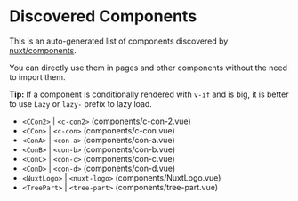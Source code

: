 # Discovered Components

This is an auto-generated list of components discovered by [nuxt/components](https://github.com/nuxt/components).

You can directly use them in pages and other components without the need to import them.

**Tip:** If a component is conditionally rendered with `v-if` and is big, it is better to use `Lazy` or `lazy-` prefix to lazy load.

- `<CCon2>` | `<c-con2>` (components/c-con-2.vue)
- `<CCon>` | `<c-con>` (components/c-con.vue)
- `<ConA>` | `<con-a>` (components/con-a.vue)
- `<ConB>` | `<con-b>` (components/con-b.vue)
- `<ConC>` | `<con-c>` (components/con-c.vue)
- `<ConD>` | `<con-d>` (components/con-d.vue)
- `<NuxtLogo>` | `<nuxt-logo>` (components/NuxtLogo.vue)
- `<TreePart>` | `<tree-part>` (components/tree-part.vue)
